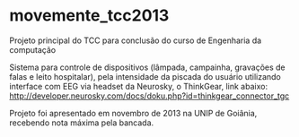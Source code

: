 # movemente_tcc2013
Projeto principal do TCC para conclusão do curso de Engenharia da computação

Sistema para controle de dispositivos (lâmpada, campainha, gravações de falas e leito hospitalar), pela intensidade da piscada do usuário utilizando interface com EEG via headset da Neurosky, o ThinkGear, link abaixo: <br />
http://developer.neurosky.com/docs/doku.php?id=thinkgear_connector_tgc

Projeto foi apresentado em novembro de 2013 na UNIP de Goiânia, recebendo nota máxima pela bancada.
